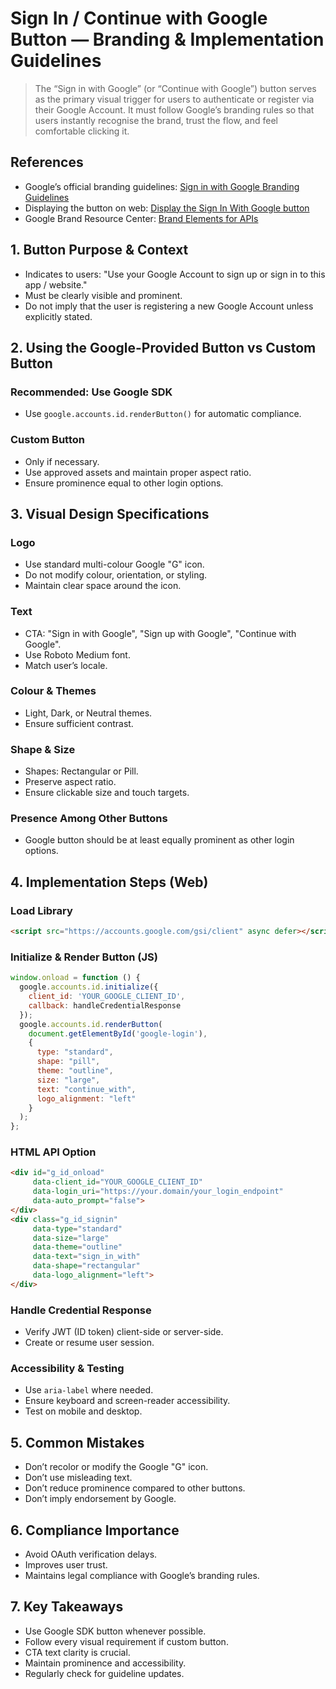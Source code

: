 # Sign In / Continue with Google Button — Branding & Implementation Guidelines

> The “Sign in with Google” (or “Continue with Google”) button serves as the primary visual trigger for users to authenticate or register via their Google Account. It must follow Google’s branding rules so that users instantly recognise the brand, trust the flow, and feel comfortable clicking it.

## References
- Google’s official branding guidelines: [Sign in with Google Branding Guidelines](https://developers.google.com/identity/branding-guidelines)
- Displaying the button on web: [Display the Sign In With Google button](https://developers.google.com/identity/gsi/web/guides/display-button)
- Google Brand Resource Center: [Brand Elements for APIs](https://about.google/brand-resource-center/guidance/apis/)

## 1. Button Purpose & Context
- Indicates to users: "Use your Google Account to sign up or sign in to this app / website."
- Must be clearly visible and prominent.
- Do not imply that the user is registering a new Google Account unless explicitly stated.

## 2. Using the Google-Provided Button vs Custom Button
### Recommended: Use Google SDK
- Use `google.accounts.id.renderButton()` for automatic compliance.

### Custom Button
- Only if necessary.
- Use approved assets and maintain proper aspect ratio.
- Ensure prominence equal to other login options.

## 3. Visual Design Specifications
### Logo
- Use standard multi-colour Google "G" icon.
- Do not modify colour, orientation, or styling.
- Maintain clear space around the icon.

### Text
- CTA: "Sign in with Google", "Sign up with Google", "Continue with Google".
- Use Roboto Medium font.
- Match user’s locale.

### Colour & Themes
- Light, Dark, or Neutral themes.
- Ensure sufficient contrast.

### Shape & Size
- Shapes: Rectangular or Pill.
- Preserve aspect ratio.
- Ensure clickable size and touch targets.

### Presence Among Other Buttons
- Google button should be at least equally prominent as other login options.

## 4. Implementation Steps (Web)
### Load Library
```html
<script src="https://accounts.google.com/gsi/client" async defer></script>
```

### Initialize & Render Button (JS)
```js
window.onload = function () {
  google.accounts.id.initialize({
    client_id: 'YOUR_GOOGLE_CLIENT_ID',
    callback: handleCredentialResponse
  });
  google.accounts.id.renderButton(
    document.getElementById('google-login'),
    {
      type: "standard",
      shape: "pill",
      theme: "outline",
      size: "large",
      text: "continue_with",
      logo_alignment: "left"
    }
  );
};
```

### HTML API Option
```html
<div id="g_id_onload"
     data-client_id="YOUR_GOOGLE_CLIENT_ID"
     data-login_uri="https://your.domain/your_login_endpoint"
     data-auto_prompt="false">
</div>
<div class="g_id_signin"
     data-type="standard"
     data-size="large"
     data-theme="outline"
     data-text="sign_in_with"
     data-shape="rectangular"
     data-logo_alignment="left">
</div>
```

### Handle Credential Response
- Verify JWT (ID token) client-side or server-side.
- Create or resume user session.

### Accessibility & Testing
- Use `aria-label` where needed.
- Ensure keyboard and screen-reader accessibility.
- Test on mobile and desktop.

## 5. Common Mistakes
- Don’t recolor or modify the Google "G" icon.
- Don’t use misleading text.
- Don’t reduce prominence compared to other buttons.
- Don’t imply endorsement by Google.

## 6. Compliance Importance
- Avoid OAuth verification delays.
- Improves user trust.
- Maintains legal compliance with Google’s branding rules.

## 7. Key Takeaways
- Use Google SDK button whenever possible.
- Follow every visual requirement if custom button.
- CTA text clarity is crucial.
- Maintain prominence and accessibility.
- Regularly check for guideline updates.